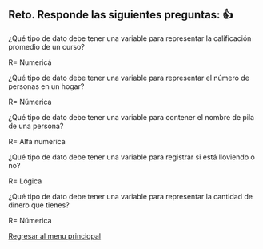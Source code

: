 ## Reto. Responde las siguientes preguntas: 👍
¿Qué tipo de dato debe tener una variable para representar la calificación promedio de un
curso? 

R= Numericá

¿Qué tipo de dato debe tener una variable para representar el número de personas en un
hogar?

R= Númerica

¿Qué tipo de dato debe tener una variable para contener el nombre de pila de una persona?

R= Alfa numerica

¿Qué tipo de dato debe tener una variable para registrar si está lloviendo o no?

R= Lógica

¿Qué tipo de dato debe tener una variable para representar la cantidad de dinero que
tienes?

R= Númerica


[Regresar al menu princiopal](https://github.com/escuelaDeCodigoMargaritaMaza/escuela_de_codigo/tree/main/PENSAMIENTO_COMPUTACIONAL)
